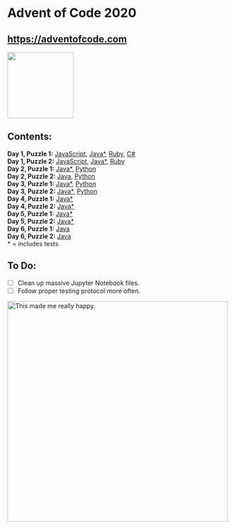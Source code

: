 # Advent of Code 2020

## https://adventofcode.com

<img src="https://media.giphy.com/media/F6OGeOgxHzgZO31NnM/giphy.gif" width="150">

## Contents:

**Day 1, Puzzle 1:** [JavaScript](https://github.com/Coletterbox/Advent-of-Code-2020/blob/main/Day%201%20Puzzle%201.js), [Java*](https://github.com/Coletterbox/Advent-of-Code-2020/tree/main/Day%201%20Puzzle%201), [Ruby](https://github.com/Coletterbox/Advent-of-Code-2020/blob/main/Day%201%20Puzzle%201.rb), [C#](https://github.com/Coletterbox/Advent-of-Code-2020/blob/main/Day%201%20Puzzle%201.cs)\
**Day 1, Puzzle 2:** [JavaScript](https://github.com/Coletterbox/Advent-of-Code-2020/blob/main/Day%201%20Puzzle%202.js), [Java*](https://github.com/Coletterbox/Advent-of-Code-2020/tree/main/Day%201%20Puzzle%202), [Ruby](https://github.com/Coletterbox/Advent-of-Code-2020/blob/main/Day%202%20Puzzle%202.rb)\
**Day 2, Puzzle 1:** [Java*](https://github.com/Coletterbox/Advent-of-Code-2020/tree/main/Day%202%20Puzzle%201), [Python](https://github.com/Coletterbox/Advent-of-Code-2020/blob/main/Day%202%20Puzzle%201.ipynb)\
**Day 2, Puzzle 2:** [Java](https://github.com/Coletterbox/Advent-of-Code-2020/tree/main/Day%202%20Puzzle%202), [Python](https://github.com/Coletterbox/Advent-of-Code-2020/blob/main/Day%202%20Puzzle%202.ipynb)\
**Day 3, Puzzle 1:** [Java*](https://github.com/Coletterbox/Advent-of-Code-2020/tree/main/Day%203/src), [Python](https://github.com/Coletterbox/Advent-of-Code-2020/blob/main/Day%203%20Puzzle%201.ipynb)\
**Day 3, Puzzle 2:** [Java*](https://github.com/Coletterbox/Advent-of-Code-2020/tree/main/Day%203/src), [Python](https://github.com/Coletterbox/Advent-of-Code-2020/blob/main/Day%203%20Puzzle%202.ipynb)\
**Day 4, Puzzle 1:** [Java*](https://github.com/Coletterbox/Advent-of-Code-2020/tree/main/Day%204/src)\
**Day 4, Puzzle 2:** [Java*](https://github.com/Coletterbox/Advent-of-Code-2020/tree/main/Day%204/src)\
**Day 5, Puzzle 1:** [Java*](https://github.com/Coletterbox/Advent-of-Code-2020/tree/main/Day%205/src)\
**Day 5, Puzzle 2:** [Java*](https://github.com/Coletterbox/Advent-of-Code-2020/tree/main/Day%205/src)\
**Day 6, Puzzle 1:** [Java](https://github.com/Coletterbox/Advent-of-Code-2020/tree/main/Day%206/src/main/java/placeholder/placeholder)\
**Day 6, Puzzle 2:** [Java](https://github.com/Coletterbox/Advent-of-Code-2020/tree/main/Day%206/src/main/java/placeholder/placeholder)\
\* = includes tests

## To Do:
- [ ] Clean up massive Jupyter Notebook files.
- [ ] Follow proper testing protocol more often.

<img src="https://github.com/Coletterbox/Advent-of-Code-2020/blob/main/2020-12-08%20at%2001.55.51.png" alt="This made me really happy." width="500">
